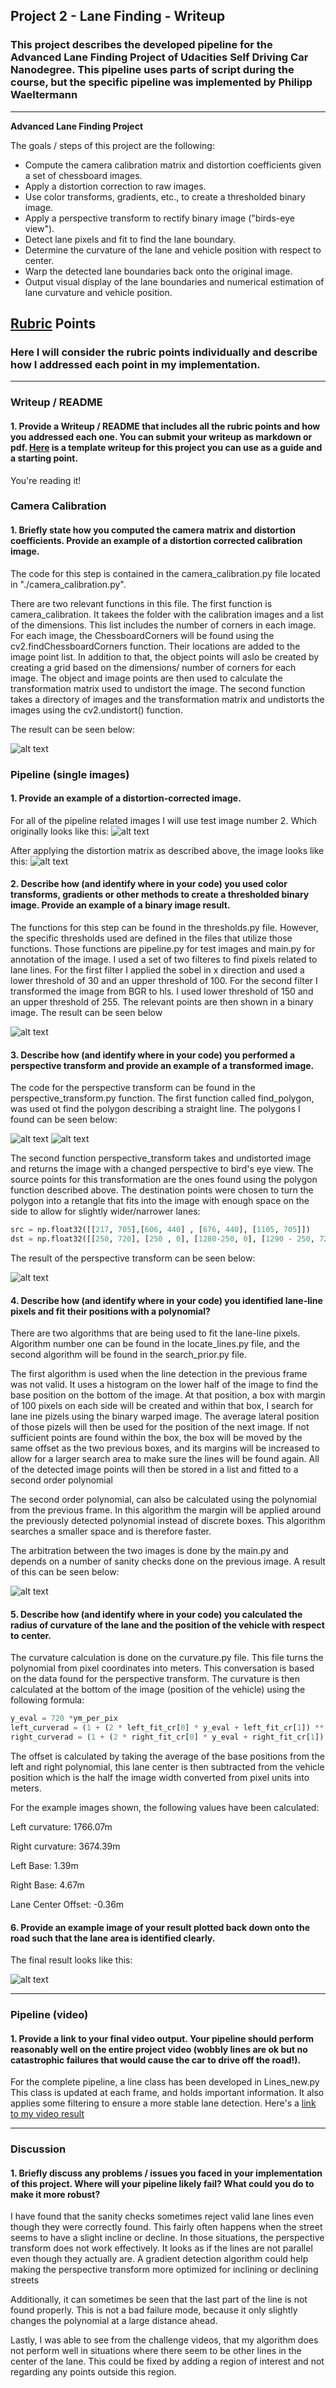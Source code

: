 ## Project 2 - Lane Finding - Writeup 

### This project describes the developed pipeline for the Advanced Lane Finding Project of Udacities Self Driving Car Nanodegree. This pipeline uses parts of script during the course, but the specific pipeline was implemented by Philipp Waeltermann


---

**Advanced Lane Finding Project**

The goals / steps of this project are the following:

* Compute the camera calibration matrix and distortion coefficients given a set of chessboard images.
* Apply a distortion correction to raw images.
* Use color transforms, gradients, etc., to create a thresholded binary image.
* Apply a perspective transform to rectify binary image ("birds-eye view").
* Detect lane pixels and fit to find the lane boundary.
* Determine the curvature of the lane and vehicle position with respect to center.
* Warp the detected lane boundaries back onto the original image.
* Output visual display of the lane boundaries and numerical estimation of lane curvature and vehicle position.

[//]: # (Image References)

[image1]: ./output_images/camera_cal/calibration_example.png "Undistorted"
[image2]: ./output_images/undistorted/test2.jpg "Road Transformed"
[image3]: ./output_images/filtered/test2.jpg "Binary Example"
[image4]: ./output_images/warped/test2.jpg "Warp Example"
[image5]: ./output_images/fitted/test2.jpg "Fit Visual"
[image6]: ./output_images/final/test2.jpg "Output"
[image7]: ./test_images/test2.jpg "Original Image"
[image8]: ./output_images/polygon/straight_lines1.jpg "Polygon 1"
[image9]: ./output_images/polygon/straight_lines2.jpg "Polygon 2"
[video1]: ./project_video_output.mp4 "Video"

## [Rubric](https://review.udacity.com/#!/rubrics/571/view) Points

### Here I will consider the rubric points individually and describe how I addressed each point in my implementation.  

---

### Writeup / README

#### 1. Provide a Writeup / README that includes all the rubric points and how you addressed each one.  You can submit your writeup as markdown or pdf.  [Here](https://github.com/udacity/CarND-Advanced-Lane-Lines/blob/master/writeup_template.md) is a template writeup for this project you can use as a guide and a starting point.  

You're reading it!

### Camera Calibration

#### 1. Briefly state how you computed the camera matrix and distortion coefficients. Provide an example of a distortion corrected calibration image.

The code for this step is contained in the camera_calibration.py file located in "./camera_calibration.py".

There are two relevant functions in this file. The first function is camera_calibration. It takees the folder with the calibration images and a list of the dimensions. This list includes the number of corners in each image.
For each image, the ChessboardCorners will be found  using the cv2.findChessboardCorners function. Their locations are added to the image point list.
In addition to that, the object points will aslo be created by creating a grid based on the dimensions/ number of corners for each image. The object and image points are then used to calculate the transformation matrix used to undistort the image. 
The second function takes a directory of images and the transformation matrix and undistorts the images using the cv2.undistort() function.

The result can be seen below:

![alt text][image1]

### Pipeline (single images)

#### 1. Provide an example of a distortion-corrected image.

For all of the pipeline related images I will use test image number 2. Which originally looks like this:
![alt text][image7]

After applying the distortion matrix as described above, the image looks like this:
![alt text][image2]

#### 2. Describe how (and identify where in your code) you used color transforms, gradients or other methods to create a thresholded binary image.  Provide an example of a binary image result.

The functions for this step can be found in the thresholds.py file. However, the specific thresholds used are defined in the files that utilize those functions. Those functions are pipeline.py for test images and main.py for annotation of the image.
I used a set of two filteres to find pixels related to lane lines. For the first filter I applied the sobel in x direction and used a lower threshold of 30 and an upper threshold of 100. For the second filter I transformed the image from BGR to hls. I used lower threshold of 150 and an upper threshold of 255. The relevant points are then shown in a binary image. The result can be seen below

![alt text][image3]

#### 3. Describe how (and identify where in your code) you performed a perspective transform and provide an example of a transformed image.

The code for the perspective transform can be found in the perspective_transform.py function.
The first function called find_polygon, was used ot find the polygon describing a straight line.
The polygons I found can be seen below:

![alt text][image8]
![alt text][image9]

The second function perspective_transform takes and undistorted image and returns the image with a changed perspective to bird's eye view. The source points for this transformation are the ones found using the polygon function described above. The destination points were chosen to turn the polygon into a retangle that fits into the image with enough space on the side to allow for slightly wider/narrower lanes:
```python
src = np.float32([[217, 705],[606, 440] , [676, 440], [1105, 705]])
dst = np.float32([[250, 720], [250 , 0], [1280-250, 0], [1290 - 250, 720]])
```

The result of the perspective transform can be seen below:

![alt text][image4]

#### 4. Describe how (and identify where in your code) you identified lane-line pixels and fit their positions with a polynomial?

There are two algorithms that are being used to fit the lane-line pixels.
Algorithm number one can be found in the locate_lines.py file, and the second algorithm will be found in the search_prior.py file.

The first algorithm is used when the line detection in the previous frame was not valid. It uses a histogram on the lower half of the image to find the base position on the bottom of the image. At that position, a box with margin of 100 pixels on each side will be created and within that box, I search for lane ine pizels using the binary warped image. The average lateral position of those pizels will then be used for the position of the next image. If not sufficient points are found within the box, the box will be moved by the same offset as the two previous boxes, and its margins will be increased to allow for a larger search area to make sure the lines will be found again. All of the detected image points will then be stored in a list and fitted to a second order polynomial

The second order polynomial, can also be calculated using the polynomial from the previous frame. In this algorithm the margin will be applied around the previously detected polynomial instead of discrete boxes. This algorithm searches a smaller space and is therefore faster.

The arbitration between the two images is done by the main.py and depends on a number of sanity checks done on the previous image.
A result of this can be seen below:

![alt text][image5]

#### 5. Describe how (and identify where in your code) you calculated the radius of curvature of the lane and the position of the vehicle with respect to center.

The curvature calculation is done on the curvature.py file. This file turns the polynomial from pixel coordinates into meters.
This conversation is based on the data found for the perspective transform. The curvature is then calculated at the bottom of the image (position of the vehicle) using the following formula:
```python
y_eval = 720 *ym_per_pix
left_curverad = (1 + (2 * left_fit_cr[0] * y_eval + left_fit_cr[1]) ** 2) ** (3 / 2) / abs(2 * left_fit_cr[0])  
right_curverad = (1 + (2 * right_fit_cr[0] * y_eval + right_fit_cr[1]) ** 2) ** (3 / 2) / abs(2 * right_fit_cr[0])  
```

The offset is calculated by taking the average of the base positions from the left and right polynomial, this lane center is then subtracted from the vehicle position which is the half the image width converted from pixel units into meters.

For the example images shown, the following values have been calculated:

Left curvature: 1766.07m

Right curvature: 3674.39m

Left Base: 1.39m

Right Base: 4.67m

Lane Center Offset: -0.36m

#### 6. Provide an example image of your result plotted back down onto the road such that the lane area is identified clearly.

The final result looks like this:

![alt text][image6]

---

### Pipeline (video)

#### 1. Provide a link to your final video output.  Your pipeline should perform reasonably well on the entire project video (wobbly lines are ok but no catastrophic failures that would cause the car to drive off the road!).

For the complete pipeline, a line class has been developed in Lines_new.py
This class is updated at each frame, and holds important information. It also applies some filtering to ensure a more stable lane detection.
Here's a [link to my video result](./project_video_output.mp4)

---

### Discussion

#### 1. Briefly discuss any problems / issues you faced in your implementation of this project.  Where will your pipeline likely fail?  What could you do to make it more robust?

I have found that the sanity checks sometimes reject valid lane lines even though they were correctly found.
This fairly often happens when the street seems to have a slight incline or decline. In those situations, the perspective transform does not work effectively. It looks as if the lines are not parallel even though they actually are.
A gradient detection algorithm could help making the perspective transform more optimized for inclining or declining streets
  
Additionally, it can sometimes be seen that the last part of the line is not found properly. This is not a bad failure mode, because it only slightly changes the polynomial at a large distance ahead. 

Lastly, I was able to see from the challenge videos, that my algorithm does not perform well in situations where there seem to be other lines in the center of the lane. This could be fixed by adding a region of interest and not regarding any points outside this region.
